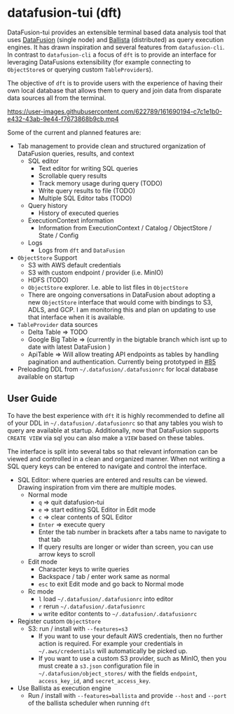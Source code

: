 # datafusion-tui (dft)

DataFusion-tui provides an extensible terminal based data analysis tool that uses [DataFusion](https://github.com/apache/arrow-datafusion) (single node) and [Ballista](https://github.com/apache/arrow-ballista) (distributed) as query execution engines. It has drawn inspiration and several features from `datafusion-cli`. In contrast to `datafusion-cli` a focus of `dft` is to provide an interface for leveraging DataFusions extensibility (for example connecting to `ObjectStore`s or querying custom `TableProvider`s).  

The objective of `dft` is to provide users with the experience of having their own local database that allows them to query and join data from disparate data sources all from the terminal.  

https://user-images.githubusercontent.com/622789/161690194-c7c1e1b0-e432-43ab-9e44-f7673868b9cb.mp4

Some of the current and planned features are:

- Tab management to provide clean and structured organization of DataFusion queries, results, and context
  - SQL editor
    - Text editor for writing SQL queries
    - Scrollable query results
    - Track memory usage during query (TODO)
    - Write query results to file (TODO)
    - Multiple SQL Editor tabs (TODO)
  - Query history
    - History of executed queries
  - ExecutionContext information
    - Information from ExecutionContext / Catalog / ObjectStore / State / Config
  - Logs
    - Logs from `dft` and `DataFusion`
- `ObjectStore` Support
  - S3 with AWS default credentials
  - S3 with custom endpoint / provider (i.e. MinIO)
  - HDFS (TODO)
  - `ObjectStore` explorer. I.e. able to list files in `ObjectStore`
  - There are ongoing conversations in DataFusion about adopting a new `ObjectStore` interface that would come with bindings to S3, ADLS, and GCP.  I am  monitoring this and plan on updating to use that interface when it is available. 
- `TableProvider` data sources
  - Delta Table => TODO
  - Google Big Table => (currently in the bigtable branch which isnt up to date with latest DataFusion )
  - ApiTable => Will allow treating API endpoints as tables by handling pagination and authentication.  Currently being prototyped in [#85](https://github.com/datafusion-contrib/datafusion-tui/pull/85)
- Preloading DDL from `~/.datafusion/.datafusionrc` for local database available on startup

## User Guide

To have the best experience with `dft` it is highly recommended to define all of your DDL in `~/.datafusion/.datafusionrc` so that any tables you wish to query are available at startup.  Additionally, now that DataFusion supports `CREATE VIEW` via sql you can also make a `VIEW` based on these tables.

The interface is split into several tabs so that relevant information can be viewed and controlled in a clean and organized manner. When not writing a SQL query keys can be entered to navigate and control the interface.

- SQL Editor: where queries are entered and results can be viewed.  Drawing inspiration from vim there are multiple modes.
  - Normal mode
    - `q` => quit datafusion-tui
    - `e` => start editing SQL Editor in Edit mode
    - `c` => clear contents of SQL Editor
    - `Enter` => execute query
    - Enter the tab number in brackets after a tabs name to navigate to that tab
    - If query results are longer or wider than screen, you can use arrow keys to scroll
  - Edit mode
    - Character keys to write queries
    - Backspace / tab / enter work same as normal
    - `esc` to exit Edit mode and go back to Normal mode
  - Rc mode
    - `l` load `~/.datafusion/.datafusionrc` into editor
    - `r` rerun `~/.datafusion/.datafusionrc`
    - `w` write editor contents to `~/.datafusion/.datafusionrc`
- Register custom `ObjectStore`
  - S3: run / install with `--features=s3`
    - If you want to use your default AWS credentials, then no further action is required. For example your credentials in `~/.aws/credentials` will automatically be picked up.
    - If you want to use a custom S3 provider, such as MinIO, then you must create a `s3.json` configuration file in `~/.datafusion/object_stores/` with the fields `endpoint`, `access_key_id`, and `secret_access_key`.
- Use Ballista as execution engine
  -  Run / install with `--features=ballista` and provide `--host` and `--port` of the ballista scheduler when running `dft`

